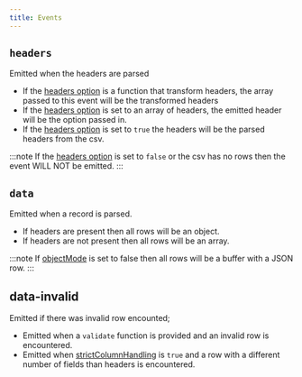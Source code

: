 ```yaml
---
title: Events
---
```


## `headers`                                                                                                               
Emitted when the headers are parsed
                   
* If the [headers option](./options#headers) is a function that transform headers, the array passed to this event will be the transformed headers 
* If the [headers option](./options#headers) is set to an array of headers, the emitted header will be the option passed in.                      
* If the [headers option](./options#headers) is set to `true` the headers will be the parsed headers from the csv.                                

:::note
If the [headers option](./options#headers) is set to `false` or the csv has no rows then the event WILL NOT be emitted.
:::                                    
                     
## `data`                           
Emitted when a record is parsed.

* If headers are present then all rows will be an object.                                                                    
* If headers are not present then all rows will be an array.

:::note
If [objectMode](./options#objectmode) is set to false then all rows will be a buffer with a JSON row.
:::
                    
## data-invalid
Emitted if there was invalid row encounted;                                                             

* Emitted when a `validate` function is provided and an invalid row is encountered.                                          
* Emitted when [strictColumnHandling](./options#strictcolumnhandling) is `true` and a row with a different number of fields than headers is encountered.     
